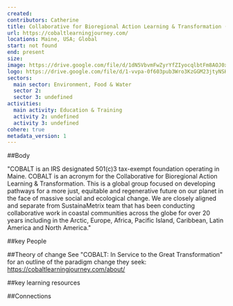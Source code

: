 ```yaml
---
created:
contributors: Catherine
title: Collaborative for Bioregional Action Learning & Transformation (COBALT)
url: https://cobaltlearningjourney.com/
locations: Maine, USA; Global
start: not found
end: present
size: 
image: https://drive.google.com/file/d/1dN5VbvmFwZyrYfZIyocqlbtFm8AOJ0xk/view?usp=drive_link
logo: https://drive.google.com/file/d/1-vvpa-0f603pub3Wro3KzGGM23jtyNSH/view?usp=drive_link
sectors:
  main sector: Environment, Food & Water
  sector 2: 
  sector 3: undefined
activities: 
  main activity: Education & Training
  activity 2: undefined
  activity 3: undefined
cohere: true
metadata_version: 1
---
```



##Body

"COBALT is an IRS designated 501(c)3 tax-exempt foundation operating in Maine. COBALT is an acronym for the Collaborative for Bioregional Action Learning & Transformation. This is a global group focused on developing pathways for a more just, equitable and regenerative future on our planet in the face of massive social and ecological change. We are closely aligned and separate from SustainaMetrix team that has been conducting collaborative work in coastal communities across the globe for over 20 years including in the Arctic, Europe, Africa, Pacific Island, Caribbean, Latin America and North America."


##key People


##Theory of change
See "COBALT: In Service to the Great Transformation" for an outline of the paradigm change they seek: https://cobaltlearningjourney.com/about/ 

##key learning resources


##Connections


